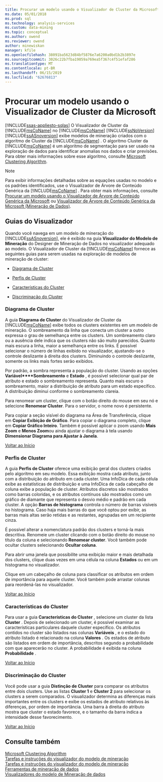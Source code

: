 ```yaml
---
title: Procurar um modelo usando o Visualizador de Cluster da Microsoft | Microsoft Docs
ms.date: 05/01/2018
ms.prod: sql
ms.technology: analysis-services
ms.custom: data-mining
ms.topic: conceptual
ms.author: owend
ms.reviewer: owend
author: minewiskan
manager: kfile
ms.openlocfilehash: 38091ba5623d84bf5876e7a6200a0bd1b2b3897e
ms.sourcegitcommit: 3026c22b7fba19059a769ea5f367c4f51efaf286
ms.translationtype: MT
ms.contentlocale: pt-BR
ms.lasthandoff: 06/15/2019
ms.locfileid: "62676813"
---
```

# <a name="browse-a-model-using-the-microsoft-cluster-viewer"></a>Procurar um modelo usando o Visualizador de Cluster da Microsoft
[!INCLUDE[ssas-appliesto-sqlas](../../includes/ssas-appliesto-sqlas.md)]
  O Visualizador de Cluster da [!INCLUDE[msCoName](../../includes/msconame-md.md)] no [!INCLUDE[msCoName](../../includes/msconame-md.md)] [!INCLUDE[ssNoVersion](../../includes/ssnoversion-md.md)] [!INCLUDE[ssASnoversion](../../includes/ssasnoversion-md.md)] exibe modelos de mineração criados com o algoritmo de Cluster da [!INCLUDE[msCoName](../../includes/msconame-md.md)] . O algoritmo Cluster da [!INCLUDE[msCoName](../../includes/msconame-md.md)] é um algoritmo de segmentação para ser usado na exploração de dados para identificar anomalias nos dados e criar previsões. Para obter mais informações sobre esse algoritmo, consulte [Microsoft Clustering Algorithm](../../analysis-services/data-mining/microsoft-clustering-algorithm.md).  
  
> [!NOTE]  
>  Para exibir informações detalhadas sobre as equações usadas no modelo e os padrões identificados, use o Visualizador de Árvore de Conteúdo Genérica da [!INCLUDE[msCoName](../../includes/msconame-md.md)] . Para obter mais informações, consulte [Procurar um modelo usando o Visualizador de Árvore de Conteúdo Genérica da Microsoft](../../analysis-services/data-mining/browse-a-model-using-the-microsoft-generic-content-tree-viewer.md) ou [Visualizador de Árvore de Conteúdo Genérica da Microsoft &#40;Mineração de Dados&#41;](http://msdn.microsoft.com/library/751b4393-f6fd-48c1-bcef-bdca589ce34c).  
  
##  <a name="BKMK_ViewerTabs"></a> Guias do Visualizador  
 Quando você navega em um modelo de mineração do [!INCLUDE[ssASnoversion](../../includes/ssasnoversion-md.md)], ele é exibido na guia **Visualizador do Modelo de Mineração** do Designer de Mineração de Dados no visualizador adequado ao modelo. O Visualizador de Cluster da [!INCLUDE[msCoName](../../includes/msconame-md.md)] fornece as seguintes guias para serem usadas na exploração de modelos de mineração de cluster:  
  
-   [Diagrama de Cluster](#BKMK_Diagram)  
  
-   [Perfis de Cluster](#BKMK_Profile)  
  
-   [Características do Cluster](#BKMK_Characteristics)  
  
-   [Discriminação do Cluster](#BKMK_Discrimination)  
  
###  <a name="BKMK_Diagram"></a> Diagrama de Cluster  
 A guia **Diagrama de Cluster** do Visualizador de Cluster da [!INCLUDE[msCoName](../../includes/msconame-md.md)] exibe todos os clusters existentes em um modelo de mineração. O sombreamento da linha que conecta um cluster a outro expressa o grau de semelhança entre os clusters. Um sombreamento claro ou a ausência dele indica que os clusters não são muito parecidos. Quanto mais escura a linha, maior a semelhança entre os links. É possível selecionar o número de linhas exibido no visualizador, ajustando-se o controle deslizante à direita dos clusters. Diminuindo o controle deslizante, somente os links mais fortes serão exibidos.  
  
 Por padrão, a sombra representa a população do cluster. Usando as opções **Variável****Sombreamento** e **Estado** , é possível selecionar qual par de atributo e estado o sombreamento representa. Quanto mais escuro o sombreamento, maior a distribuição de atributo para um estado específico. A distribuição diminui conforme o sombreamento clareia.  
  
 Para renomear um cluster, clique com o botão direito do mouse em seu nó e selecione **Renomear Cluster**. Para o servidor, o nome novo é persistente.  
  
 Para copiar a seção visível do diagrama na Área de Transferência, clique em **Copiar Exibição de Gráfico**. Para copiar o diagrama completo, clique em **Copiar Gráfico Inteiro**. Também é possível aplicar o zoom usando **Mais Zoom** e **Menos Zoom**ou ainda ajustar o diagrama à tela usando **Dimensionar Diagrama para Ajustar à Janela**.  
  
 [Voltar ao Início](#BKMK_ViewerTabs)  
  
###  <a name="BKMK_Profile"></a> Perfis de Cluster  
 A guia **Perfis de Cluster** oferece uma exibição geral dos clusters criados pelo algoritmo em seu modelo. Essa exibição mostra cada atributo, junto com a distribuição do atributo em cada cluster. Uma InfoDica de cada célula exibe as estatísticas de distribuição e uma InfoDica de cada cabeçalho de coluna exibe a população de cluster. Atributos discretos são mostrados como barras coloridas, e os atributos contínuos são mostrados como um gráfico de diamante que representa o desvio médio e padrão em cada cluster. A opção **Barras de histograma** controla o número de barras visíveis no histograma. Caso haja mais barras do que você optou por exibir, as barras mais altas serão retidas e as restantes, agrupadas em um recipiente cinza.  
  
 É possível alterar a nomenclatura padrão dos clusters e torná-la mais descritiva. Renomeie um cluster clicando com o botão direito do mouse no título da coluna e selecionando **Renomear cluster**. Você também pode ocultar clusters selecionando **Ocultar coluna**.  
  
 Para abrir uma janela que possibilite uma exibição maior e mais detalhada dos clusters, clique duas vezes em uma célula na coluna **Estados** ou em um histograma no visualizador.  
  
 Clique em um cabeçalho de coluna para classificar os atributos em ordem de importância para aquele cluster. Você também pode arrastar colunas para reordená-las no visualizador.  
  
 [Voltar ao Início](#BKMK_ViewerTabs)  
  
###  <a name="BKMK_Characteristics"></a> Características do Cluster  
 Para usar a guia **Características do Cluster** , selecione um cluster da lista **Cluster** . Depois de selecionado um cluster, é possível examinar as características particulares daquele cluster específico. Os atributos contidos no cluster são listados nas colunas **Variáveis** , e o estado do atributo listado é relacionado na coluna **Valores** . Os estados de atributo são listados em ordem de importância, descritos segundo a probabilidade com que aparecerão no cluster. A probabilidade é exibida na coluna **Probabilidade** .  
  
 [Voltar ao Início](#BKMK_ViewerTabs)  
  
###  <a name="BKMK_Discrimination"></a> Discriminação do Cluster  
 Você pode usar a guia **Distinção de Cluster** para comparar os atributos entre dois clusters. Use as listas **Cluster 1** e **Cluster 2** para selecionar os clusters a serem comparados. O visualizador determina as diferenças mais importantes entre os clusters e exibe os estados de atributo relativos às diferenças, por ordem de importância. Uma barra à direita do atributo mostra que cluster o estado favorece, e o tamanho da barra indica a intensidade desse favorecimento.  
  
 [Voltar ao Início](#BKMK_ViewerTabs)  
  
## <a name="see-also"></a>Consulte também  
 [Microsoft Clustering Algorithm](../../analysis-services/data-mining/microsoft-clustering-algorithm.md)   
 [Tarefas e instruções do visualizador do modelo de mineração](../../analysis-services/data-mining/mining-model-viewer-tasks-and-how-tos.md)   
 [Tarefas e instruções do visualizador do modelo de mineração](../../analysis-services/data-mining/mining-model-viewer-tasks-and-how-tos.md)   
 [Ferramentas de mineração de dados](../../analysis-services/data-mining/data-mining-tools.md)   
 [Visualizadores do modelo de Mineração de dados](../../analysis-services/data-mining/data-mining-model-viewers.md)  
  
  
